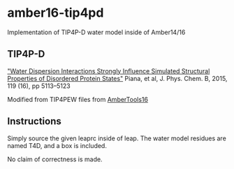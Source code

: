 # amber16-tip4pd
Implementation of TIP4P-D water model inside of Amber14/16

## TIP4P-D
["Water Dispersion Interactions Strongly Influence Simulated Structural Properties of Disordered Protein States"](http://dx.doi.org/10.1021/jp508971m)
Piana, et al, J. Phys. Chem. B, 2015, 119 (16), pp 5113–5123

Modified from TIP4PEW files from [AmberTools16](http://ambermd.org/)

## Instructions
Simply source the given leaprc inside of leap.  The water model residues are named T4D, and a box is included.

No claim of correctness is made.
